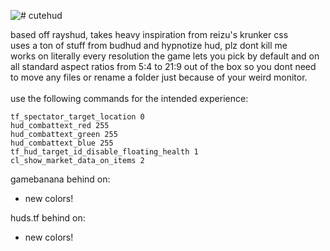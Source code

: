 ![# cutehud](https://raw.githubusercontent.com/quickkennedy/cutehud/main/logo.png)

 
based off rayshud, takes heavy inspiration from reizu's krunker css <br>
uses a ton of stuff from budhud and hypnotize hud, plz dont kill me <br>
works on literally every resolution the game lets you pick by default and on all standard aspect ratios from 5:4 to 21:9 out of the box so you dont need to move any files or rename a folder just because of your weird monitor.<br><br>
use the following commands for the intended experience:<br>
```
tf_spectator_target_location 0
hud_combattext_red 255
hud_combattext_green 255
hud_combattext_blue 255
tf_hud_target_id_disable_floating_health 1 
cl_show_market_data_on_items 2
```

gamebanana behind on:
- new colors!

huds.tf behind on:
- new colors!